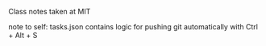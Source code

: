 Class notes taken at MIT

note to self:
tasks.json contains logic for pushing git automatically with Ctrl + Alt + S